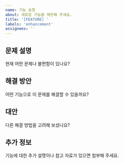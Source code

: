 ```yaml
---
name: 기능 요청
about: 새로운 기능을 제안해 주세요.
title: '[FEATURE] '
labels: 'enhancement'
assignees: ''
---
```


## 문제 설명
현재 어떤 문제나 불편함이 있나요?

## 해결 방안
어떤 기능으로 이 문제를 해결할 수 있을까요?

## 대안
다른 해결 방법을 고려해 보셨나요?

## 추가 정보
기능에 대한 추가 설명이나 참고 자료가 있으면 첨부해 주세요.
